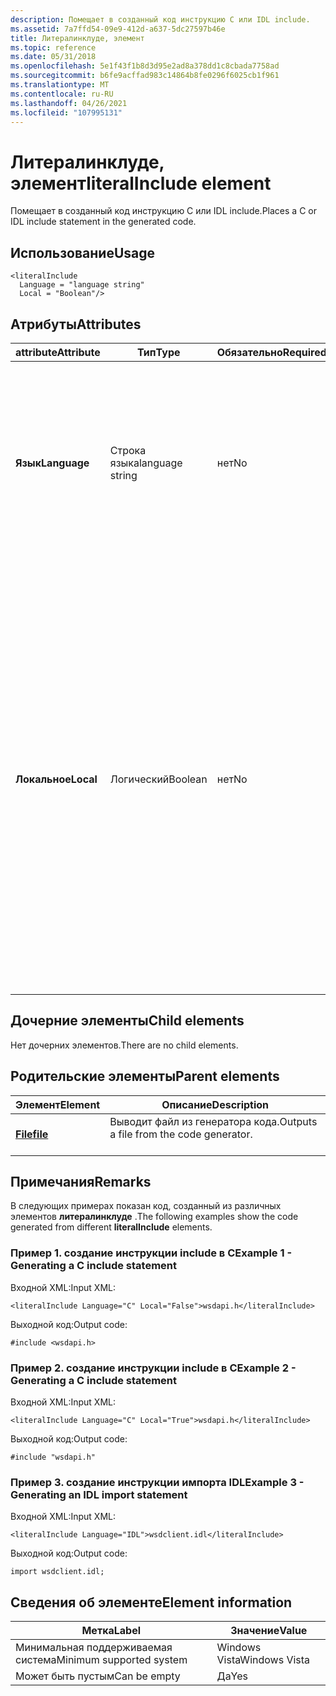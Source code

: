 ```yaml
---
description: Помещает в созданный код инструкцию C или IDL include.
ms.assetid: 7a7ffd54-09e9-412d-a637-5dc27597b46e
title: Литералинклуде, элемент
ms.topic: reference
ms.date: 05/31/2018
ms.openlocfilehash: 5e1f43f1b8d3d95e2ad8a378dd1c8cbada7758ad
ms.sourcegitcommit: b6fe9acffad983c14864b8fe0296f6025cb1f961
ms.translationtype: MT
ms.contentlocale: ru-RU
ms.lasthandoff: 04/26/2021
ms.locfileid: "107995131"
---
```

# <a name="literalinclude-element"></a><span data-ttu-id="21cd2-103">Литералинклуде, элемент</span><span class="sxs-lookup"><span data-stu-id="21cd2-103">literalInclude element</span></span>

<span data-ttu-id="21cd2-104">Помещает в созданный код инструкцию C или IDL include.</span><span class="sxs-lookup"><span data-stu-id="21cd2-104">Places a C or IDL include statement in the generated code.</span></span>

## <a name="usage"></a><span data-ttu-id="21cd2-105">Использование</span><span class="sxs-lookup"><span data-stu-id="21cd2-105">Usage</span></span>

``` syntax
<literalInclude
  Language = "language string"
  Local = "Boolean"/>
```

## <a name="attributes"></a><span data-ttu-id="21cd2-106">Атрибуты</span><span class="sxs-lookup"><span data-stu-id="21cd2-106">Attributes</span></span>



<table>
<colgroup>
<col style="width: 25%" />
<col style="width: 25%" />
<col style="width: 25%" />
<col style="width: 25%" />
</colgroup>
<thead>
<tr class="header">
<th><span data-ttu-id="21cd2-107">attribute</span><span class="sxs-lookup"><span data-stu-id="21cd2-107">Attribute</span></span></th>
<th><span data-ttu-id="21cd2-108">Тип</span><span class="sxs-lookup"><span data-stu-id="21cd2-108">Type</span></span></th>
<th><span data-ttu-id="21cd2-109">Обязательно</span><span class="sxs-lookup"><span data-stu-id="21cd2-109">Required</span></span></th>
<th><span data-ttu-id="21cd2-110">Описание</span><span class="sxs-lookup"><span data-stu-id="21cd2-110">Description</span></span></th>
</tr>
</thead>
<tbody>
<tr class="odd">
<td><span data-ttu-id="21cd2-111"><strong>Язык</strong></span><span class="sxs-lookup"><span data-stu-id="21cd2-111"><strong>Language</strong></span></span><br/></td>
<td><span data-ttu-id="21cd2-112">Строка языка</span><span class="sxs-lookup"><span data-stu-id="21cd2-112">language string</span></span><br/></td>
<td><span data-ttu-id="21cd2-113">нет</span><span class="sxs-lookup"><span data-stu-id="21cd2-113">No</span></span><br/></td>
<td><span data-ttu-id="21cd2-114">Тип включаемого файла заголовка.</span><span class="sxs-lookup"><span data-stu-id="21cd2-114">The type of header file to be included.</span></span> <br/> <br/><span data-ttu-id="21cd2-115">
<dt><strong>Ц</strong></dt> </span><span class="sxs-lookup"><span data-stu-id="21cd2-115">
<dt><strong>C</strong></dt> </span></span><dd> <span data-ttu-id="21cd2-116">Включите файл заголовка C.</span><span class="sxs-lookup"><span data-stu-id="21cd2-116">Include a C header file.</span></span><br/> </dd> <span data-ttu-id="21cd2-117"><dt><strong>IDL</strong></dt> </span><span class="sxs-lookup"><span data-stu-id="21cd2-117"><dt><strong>IDL</strong></dt> </span></span><dd> <span data-ttu-id="21cd2-118">Включите IDL-файл.</span><span class="sxs-lookup"><span data-stu-id="21cd2-118">Include an IDL file.</span></span><br/> </dd> </dl></td>
</tr>
<tr class="even">
<td><span data-ttu-id="21cd2-119"><strong>Локальное</strong></span><span class="sxs-lookup"><span data-stu-id="21cd2-119"><strong>Local</strong></span></span><br/></td>
<td><span data-ttu-id="21cd2-120">Логический</span><span class="sxs-lookup"><span data-stu-id="21cd2-120">Boolean</span></span><br/></td>
<td><span data-ttu-id="21cd2-121">нет</span><span class="sxs-lookup"><span data-stu-id="21cd2-121">No</span></span><br/></td>
<td><span data-ttu-id="21cd2-122">Этот атрибут используется только в том случае, если для параметра <strong>Language</strong> задано значение &quot; C &quot; .</span><span class="sxs-lookup"><span data-stu-id="21cd2-122">This attribute is only used when <strong>Language</strong> is set to &quot;C&quot;.</span></span><br/> <br/><span data-ttu-id="21cd2-123">
<dt><strong>Условия</strong></dt> </span><span class="sxs-lookup"><span data-stu-id="21cd2-123">
<dt><strong>True</strong></dt> </span></span><dd> <span data-ttu-id="21cd2-124">Выполняет поиск именованного заголовка в текущем каталоге перед поиском в системных каталогах.</span><span class="sxs-lookup"><span data-stu-id="21cd2-124">Searches the current directory for the named header before searching the system directories.</span></span><br/> </dd> <span data-ttu-id="21cd2-125"><dt><strong>IsFalse</strong></dt> </span><span class="sxs-lookup"><span data-stu-id="21cd2-125"><dt><strong>False</strong></dt> </span></span><dd> <span data-ttu-id="21cd2-126">Поиск только системных каталогов для именованного заголовка.</span><span class="sxs-lookup"><span data-stu-id="21cd2-126">Only search system directories for the named header.</span></span><br/> </dd> </dl></td>
</tr>
</tbody>
</table>



## <a name="child-elements"></a><span data-ttu-id="21cd2-127">Дочерние элементы</span><span class="sxs-lookup"><span data-stu-id="21cd2-127">Child elements</span></span>

<span data-ttu-id="21cd2-128">Нет дочерних элементов.</span><span class="sxs-lookup"><span data-stu-id="21cd2-128">There are no child elements.</span></span>

## <a name="parent-elements"></a><span data-ttu-id="21cd2-129">Родительские элементы</span><span class="sxs-lookup"><span data-stu-id="21cd2-129">Parent elements</span></span>



| <span data-ttu-id="21cd2-130">Элемент</span><span class="sxs-lookup"><span data-stu-id="21cd2-130">Element</span></span>                         | <span data-ttu-id="21cd2-131">Описание</span><span class="sxs-lookup"><span data-stu-id="21cd2-131">Description</span></span>                                                    |
|---------------------------------|----------------------------------------------------------------|
| [<span data-ttu-id="21cd2-132">**File**</span><span class="sxs-lookup"><span data-stu-id="21cd2-132">**file**</span></span>](file.md)<br/> | <span data-ttu-id="21cd2-133">Выводит файл из генератора кода.</span><span class="sxs-lookup"><span data-stu-id="21cd2-133">Outputs a file from the code generator.</span></span><br/> <br/> |



## <a name="remarks"></a><span data-ttu-id="21cd2-134">Примечания</span><span class="sxs-lookup"><span data-stu-id="21cd2-134">Remarks</span></span>

<span data-ttu-id="21cd2-135">В следующих примерах показан код, созданный из различных элементов **литералинклуде** .</span><span class="sxs-lookup"><span data-stu-id="21cd2-135">The following examples show the code generated from different **literalInclude** elements.</span></span>

### <a name="example-1---generating-a-c-include-statement"></a><span data-ttu-id="21cd2-136">Пример 1. создание инструкции include в C</span><span class="sxs-lookup"><span data-stu-id="21cd2-136">Example 1 - Generating a C include statement</span></span>

<span data-ttu-id="21cd2-137">Входной XML:</span><span class="sxs-lookup"><span data-stu-id="21cd2-137">Input XML:</span></span>

``` syntax
<literalInclude Language="C" Local="False">wsdapi.h</literalInclude>
```

<span data-ttu-id="21cd2-138">Выходной код:</span><span class="sxs-lookup"><span data-stu-id="21cd2-138">Output code:</span></span>

``` syntax
#include <wsdapi.h>
```

### <a name="example-2---generating-a-c-include-statement"></a><span data-ttu-id="21cd2-139">Пример 2. создание инструкции include в C</span><span class="sxs-lookup"><span data-stu-id="21cd2-139">Example 2 - Generating a C include statement</span></span>

<span data-ttu-id="21cd2-140">Входной XML:</span><span class="sxs-lookup"><span data-stu-id="21cd2-140">Input XML:</span></span>

``` syntax
<literalInclude Language="C" Local="True">wsdapi.h</literalInclude>
```

<span data-ttu-id="21cd2-141">Выходной код:</span><span class="sxs-lookup"><span data-stu-id="21cd2-141">Output code:</span></span>

``` syntax
#include "wsdapi.h"
```

### <a name="example-3---generating-an-idl-import-statement"></a><span data-ttu-id="21cd2-142">Пример 3. создание инструкции импорта IDL</span><span class="sxs-lookup"><span data-stu-id="21cd2-142">Example 3 - Generating an IDL import statement</span></span>

<span data-ttu-id="21cd2-143">Входной XML:</span><span class="sxs-lookup"><span data-stu-id="21cd2-143">Input XML:</span></span>

``` syntax
<literalInclude Language="IDL">wsdclient.idl</literalInclude>
```

<span data-ttu-id="21cd2-144">Выходной код:</span><span class="sxs-lookup"><span data-stu-id="21cd2-144">Output code:</span></span>

``` syntax
import wsdclient.idl;
```

## <a name="element-information"></a><span data-ttu-id="21cd2-145">Сведения об элементе</span><span class="sxs-lookup"><span data-stu-id="21cd2-145">Element information</span></span>



| <span data-ttu-id="21cd2-146">Метка</span><span class="sxs-lookup"><span data-stu-id="21cd2-146">Label</span></span> | <span data-ttu-id="21cd2-147">Значение</span><span class="sxs-lookup"><span data-stu-id="21cd2-147">Value</span></span> |
|-------------------------------------|---------------|
| <span data-ttu-id="21cd2-148">Минимальная поддерживаемая система</span><span class="sxs-lookup"><span data-stu-id="21cd2-148">Minimum supported system</span></span><br/> | <span data-ttu-id="21cd2-149">Windows Vista</span><span class="sxs-lookup"><span data-stu-id="21cd2-149">Windows Vista</span></span> |
| <span data-ttu-id="21cd2-150">Может быть пустым</span><span class="sxs-lookup"><span data-stu-id="21cd2-150">Can be empty</span></span>                        | <span data-ttu-id="21cd2-151">Да</span><span class="sxs-lookup"><span data-stu-id="21cd2-151">Yes</span></span>           |



 

 




